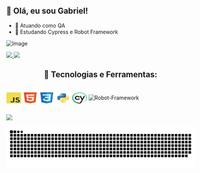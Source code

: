 ## 👋 Olá, eu sou Gabriel!

- 🔭 Atuando como QA
- 🌱 Estudando Cypress e Robot Framework

![Image](https://github.com/user-attachments/assets/53e23eda-60a3-4825-9548-9e878a0022ca)

<div style="display: flex; align-items: center; gap: 10px;">
  <a href="https://github.com/Gabriel-Cavalcantte">
    <img height="150em" src="https://github-readme-stats.vercel.app/api?username=Gabriel-Cavalcantte&show_icons=true&theme=dark&include_all_commits=true&count_private=true"/>
    <img height="150em" src="https://github-readme-stats.vercel.app/api/top-langs/?username=Gabriel-Cavalcantte&layout=compact&langs_count=7&theme=dark"/>
  </a>
</div>

<h2 align="center"> 🚀 Tecnologias e Ferramentas: </h2>

<div style="display: inline_block"><br>
  <img align="center" alt="JS" height="30" width="40" src="https://raw.githubusercontent.com/devicons/devicon/master/icons/javascript/javascript-original.svg">
  <img align="center" alt="HTML" height="30" width="40" src="https://raw.githubusercontent.com/devicons/devicon/master/icons/html5/html5-original.svg">
  <img align="center" alt="CSS" height="30" width="40" src="https://raw.githubusercontent.com/devicons/devicon/master/icons/css3/css3-original.svg">
  <img align="center" alt="Python" height="30" width="40" src="https://raw.githubusercontent.com/devicons/devicon/master/icons/python/python-original.svg">
  <img align="center" alt="Cypress" height="30" width="40" src="https://raw.githubusercontent.com/devicons/devicon/master/icons/cypressio/cypressio-original.svg">
  <img align="center" alt="Robot-Framework" height="30" width="40" src="https://upload.wikimedia.org/wikipedia/commons/e/e4/Robot-framework-logo.png">
</div>

##

<div> 
  <a href="https://www.linkedin.com/in/gabrieldealmeidacavalcante/" target="_blank">
    <img src="https://img.shields.io/badge/-LinkedIn-%230077B5?style=for-the-badge&logo=linkedin&logoColor=white" target="_blank">
  </a> 
  
  ![Snake animation](https://raw.githubusercontent.com/Platane/snk/output/github-contribution-grid-snake.svg)
</div>
